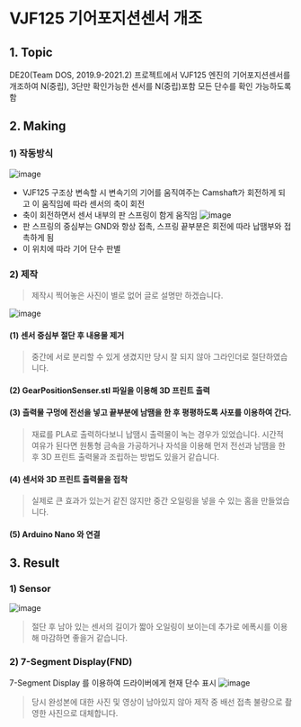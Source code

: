 # VJF125 기어포지션센서 개조
## 1. Topic
DE20(Team DOS, 2019.9-2021.2) 프로젝트에서 VJF125 엔진의 기어포지션센서를 개조하여 N(중립), 3단만 확인가능한 센서를 N(중립)포함 모든 단수를 확인 가능하도록 함
## 2. Making
### 1) 작동방식
![image](https://user-images.githubusercontent.com/79623246/215315139-a93ebd0b-535b-4688-9e20-0f8c5477d39d.png)
- VJF125 구조상 변속할 시 변속기의 기어를 움직여주는 Camshaft가 회전하게 되고 이 움직임에 따라 센서의 축이 회전
- 축이 회전하면서 센서 내부의 판 스프링이 함게 움직임
![image](https://user-images.githubusercontent.com/79623246/215318286-46d202b9-f3cd-4956-b925-525cd8ab8c44.png)
- 판 스프링의 중심부는 GND와 항상 접촉, 스프링 끝부분은 회전에 따라 납땜부와 접촉하게 됨
- 이 위치에 따라 기어 단수 판별
### 2) 제작
> 제작시 찍어놓은 사진이 별로 없어 글로 설명만 하겠습니다.

![image](https://user-images.githubusercontent.com/79623246/215318505-500986b5-20af-42bf-b155-01ee5b14d1e3.png)
#### (1) 센서 중심부 절단 후 내용물 제거
> 중간에 서로 분리할 수 있게 생겼지만 당시 잘 되지 않아 그라인더로 절단하였습니다.
#### (2) GearPositionSenser.stl 파일을 이용해 3D 프린트 출력
#### (3) 츨력물 구멍에 전선을 넣고 끝부분에 남땜을 한 후 평평하도록 사포를 이용하여 간다.
> 재료를 PLA로 출력하다보니 납땜시 출력물이 녹는 경우가 있었습니다. 시간적 여유가 된다면 원통형 금속을 가공하거나 자석을 이용해 먼저 전선과 남땜을 한 후 3D 프린트 출력물과 조립하는 방법도 있을거 같습니다.
#### (4) 센서와 3D 프린트 출력물을 접착
> 실제로 큰 효과가 있는거 같진 않지만 중간 오일링을 넣을 수 있는 홈을 만들었습니다.
#### (5) Arduino Nano 와 연결

## 3. Result
### 1) Sensor
![image](https://user-images.githubusercontent.com/79623246/215318865-c01301f4-55c2-43d6-af86-00c829ae999d.png)
> 절단 후 남아 있는 센서의 길이가 짧아 오일링이 보이는데 추가로 에폭시를 이용해 마감하면 좋을거 같습니다.
### 2) 7-Segment Display(FND)
7-Segment Display 를 이용하여 드라이버에게 현재 단수 표시
![image](https://user-images.githubusercontent.com/79623246/215318966-5d1f3baa-6ce8-4324-a893-69860fcf73d3.png)
> 당시 완성본에 대한 사진 및 영상이 남아있지 않아 제작 중 배선 접촉 불량으로 촬영한 사진으로 대체합니다.
